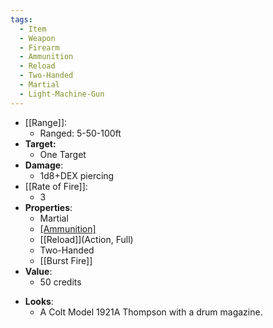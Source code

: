 ```yaml
---
tags:
  - Item
  - Weapon
  - Firearm
  - Ammunition
  - Reload
  - Two-Handed
  - Martial
  - Light-Machine-Gun
---
```

- [[Range]]:
	- Ranged: 5-50-100ft
- **Target:**
	- One Target
- **Damage**:
	- 1d8+DEX piercing
- [[Rate of Fire]]:
	- 3
- **Properties**:
	* Martial
	* [[Ammunition]](40)
	* [[Reload]](Action, Full)
	* Two-Handed
	* [[Burst Fire]]
- **Value**:
	- 50 credits
* **Looks**:
	* A Colt Model 1921A Thompson with a drum magazine.